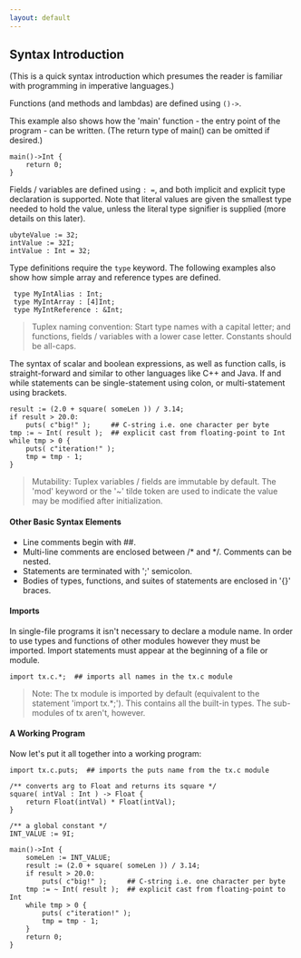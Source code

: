 ```yaml
---
layout: default
---
```

## Syntax Introduction

(This is a quick syntax introduction which presumes the reader is familiar with programming in imperative languages.)

Functions (and methods and lambdas) are defined using `()->`.

This example also shows how the 'main' function - the entry point of the program - can be written. (The return type of main() can be omitted if desired.)

    main()->Int {
        return 0;
    }


Fields / variables are defined using `: =`, and both implicit and explicit type declaration is supported. Note that literal values are given the smallest type needed to hold the value, unless the literal type signifier is supplied (more details on this later).

    ubyteValue := 32;
    intValue := 32I;
    intValue : Int = 32;


Type definitions require the `type` keyword. The following examples also show how simple array and reference types are defined.

     type MyIntAlias : Int;
     type MyIntArray : [4]Int;
     type MyIntReference : &Int;


> Tuplex naming convention: Start type names with a capital letter; and functions, fields / variables with a lower case letter. Constants should be all-caps.

The syntax of scalar and boolean expressions, as well as function calls, is straight-forward and similar to other languages like C++ and Java. If and while statements can be single-statement using colon, or multi-statement using brackets.

    result := (2.0 + square( someLen )) / 3.14;
    if result > 20.0:
        puts( c"big!" );     ## C-string i.e. one character per byte
    tmp := ~ Int( result );  ## explicit cast from floating-point to Int
    while tmp > 0 {
        puts( c"iteration!" );
        tmp = tmp - 1;
    }


> Mutability: Tuplex variables / fields are immutable by default. The 'mod' keyword or the '~' tilde token are used to indicate the value may be modified after initialization.


#### Other Basic Syntax Elements

- Line comments begin with ##.
- Multi-line comments are enclosed between /* and */. Comments can be nested.
- Statements are terminated with ';' semicolon.
- Bodies of types, functions, and suites of statements are enclosed in '{}' braces.


#### Imports

In single-file programs it isn't necessary to declare a module name. In order to use types and functions of other modules however they must be imported. Import statements must appear at the beginning of a file or module.

    import tx.c.*;  ## imports all names in the tx.c module

> Note: The tx module is imported by default (equivalent to the statement 'import tx.*;'). This contains all the built-in types. The sub-modules of tx aren't, however.


#### A Working Program

Now let's put it all together into a working program:

    import tx.c.puts;  ## imports the puts name from the tx.c module
    
    /** converts arg to Float and returns its square */
    square( intVal : Int ) -> Float {
        return Float(intVal) * Float(intVal);
    }
    
    /** a global constant */
    INT_VALUE := 9I;
    
    main()->Int {
        someLen := INT_VALUE;
        result := (2.0 + square( someLen )) / 3.14;
        if result > 20.0:
            puts( c"big!" );     ## C-string i.e. one character per byte
        tmp := ~ Int( result );  ## explicit cast from floating-point to Int
        while tmp > 0 {
            puts( c"iteration!" );
            tmp = tmp - 1;
        }
        return 0;
    }
